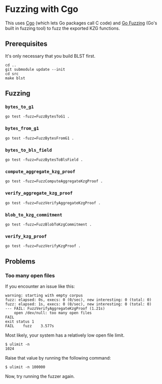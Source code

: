 # Fuzzing with Cgo

This uses [Cgo](https://go.dev/blog/cgo) (which lets Go packages call C code)
and [Go Fuzzing](https://go.dev/security/fuzz/) (Go's built in fuzzing tool) to
fuzz the exported KZG functions.

## Prerequisites

It's only necessary that you build BLST first.

```
cd ..
git submodule update --init
cd src
make blst
```

## Fuzzing

### `bytes_to_g1`
```
go test -fuzz=FuzzBytesToG1 .
```

### `bytes_from_g1`
```
go test -fuzz=FuzzBytesFromG1 .
```

### `bytes_to_bls_field`
```
go test -fuzz=FuzzBytesToBlsField .
```

### `compute_aggregate_kzg_proof`
```
go test -fuzz=FuzzComputeAggregateKzgProof .
```

### `verify_aggregate_kzg_proof`
```
go test -fuzz=FuzzVerifyAggregateKzgProof .
```

### `blob_to_kzg_commitment`
```
go test -fuzz=FuzzBlobToKzgCommitment .
```

### `verify_kzg_proof`
```
go test -fuzz=FuzzVerifyKzgProof .
```

## Problems

### Too many open files

If you encounter an issue like this:
```
warning: starting with empty corpus
fuzz: elapsed: 0s, execs: 0 (0/sec), new interesting: 0 (total: 0)
fuzz: elapsed: 1s, execs: 0 (0/sec), new interesting: 0 (total: 0)
--- FAIL: FuzzVerifyAggregateKzgProof (1.21s)
    open /dev/null: too many open files
FAIL
exit status 1
FAIL	fuzz	3.577s
```

Most likely, your system has a relatively low open file limit.
```
$ ulimit -n
1024
```

Raise that value by running the following command:
```
$ ulimit -n 100000
```

Now, try running the fuzzer again.